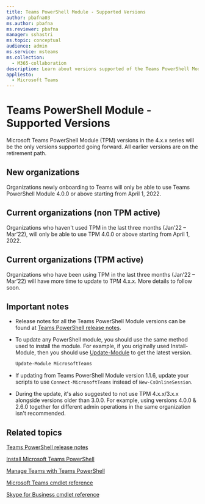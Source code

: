 ```yaml
---
title: Teams PowerShell Module - Supported Versions
author: pbafna03
ms.author: pbafna
ms.reviewer: pbafna
manager: sshastri
ms.topic: conceptual
audience: admin
ms.service: msteams
ms.collection: 
  - M365-collaboration
description: Learn about versions supported of the Teams PowerShell Module, used for administration of Microsoft Teams.
appliesto: 
  - Microsoft Teams
---
```


# Teams PowerShell Module - Supported Versions

Microsoft Teams PowerShell Module (TPM) versions in the 4.x.x series will be the only versions supported going forward. All earlier versions are on the retirement path.



## New organizations

Organizations newly onboarding to Teams will only be able to use Teams PowerShell Module 4.0.0 or above starting from April 1, 2022.



## Current organizations (non TPM active)

Organizations who haven't used TPM in the last three months (Jan’22 – Mar’22), will only be able to use TPM 4.0.0 or above starting from April 1, 2022.



## Current organizations (TPM active)

Organizations who have been using TPM in the last three months (Jan’22 – Mar’22) will have more time to update to TPM 4.x.x. More details to follow soon.



## Important notes

- Release notes for all the Teams PowerShell Module versions can be found at [Teams PowerShell release notes](teams-powershell-release-notes.md).

- To update any PowerShell module, you should use the same method used to install the module. For example, if you originally used Install-Module, then you should use [Update-Module](/powershell/module/powershellget/update-module) to get the latest version.  

  ```powershell
  Update-Module MicrosoftTeams
  ```

-	If updating from Teams PowerShell Module version 1.1.6, update your scripts to use `Connect-MicrosoftTeams` instead of `New-CsOnlineSession`.

- During the update, it's also suggested to not use TPM 4.x.x/3.x.x alongside versions older than 3.0.0. For example, using versions 4.0.0 & 2.6.0 together for different admin operations in the same organization isn't recommended. 



## Related topics

[Teams PowerShell release notes](teams-powershell-release-notes.md)

[Install Microsoft Teams PowerShell](teams-powershell-install.md)

[Manage Teams with Teams PowerShell](teams-powershell-managing-teams.md)

[Microsoft Teams cmdlet reference](/powershell/module/teams) 

[Skype for Business cmdlet reference](/powershell/module/skype) 
